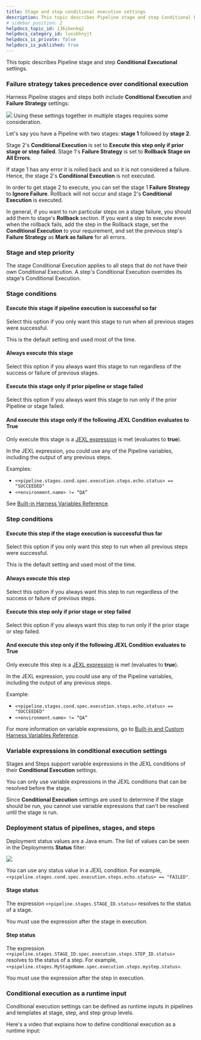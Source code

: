 ```yaml
---
title: Stage and step conditional execution settings
description: This topic describes Pipeline stage and step Conditional Executional settings. Review --  Failure Strategy takes Precedence over Conditional Execution. Harness Pipeline stages and steps both include Con…
# sidebar_position: 2
helpdocs_topic_id: i36ibenkq2
helpdocs_category_id: lussbhnyjt
helpdocs_is_private: false
helpdocs_is_published: true
---
```


This topic describes Pipeline stage and step **Conditional Executional** settings.

### Failure strategy takes precedence over conditional execution

Harness Pipeline stages and steps both include **Conditional Execution** and **Failure Strategy** settings:

![](./static/step-skip-condition-settings-09.png)
Using these settings together in multiple stages requires some consideration.

Let's say you have a Pipeline with two stages: **stage 1** followed by **stage 2**.

Stage 2's **Conditional Execution** is set to **Execute this step only if prior stage or step failed**. Stage 1's **Failure Strategy** is set to **Rollback Stage on All Errors**.

If stage 1 has any error it is rolled back and so it is not considered a failure. Hence, the stage 2's **Conditional Execution** is not executed.

In order to get stage 2 to execute, you can set the stage 1 **Failure Strategy** to **Ignore Failure**. Rollback will not occur and stage 2's **Conditional Execution** is executed.

In general, if you want to run particular steps on a stage failure, you should add them to stage's **Rollback** section. If you want a step to execute even when the rollback fails, add the step in the Rollback stage, set the **Conditional Execution** to your requirement, and set the previous step's **Failure Strategy** as **Mark as failure** for all errors.

### Stage and step priority

The stage Conditional Execution applies to all steps that do not have their own Conditional Execution. A step's Conditional Execution overrides its stage's Conditional Execution.

### Stage conditions

#### Execute this stage if pipeline execution is successful so far

Select this option if you only want this stage to run when all previous stages were successful.

This is the default setting and used most of the time.

#### Always execute this stage

Select this option if you always want this stage to run regardless of the success or failure of previous stages.

#### Execute this stage only if prior pipeline or stage failed

Select this option if you always want this stage to run only if the prior Pipeline or stage failed.

#### And execute this stage only if the following JEXL Condition evaluates to True

Only execute this stage is a [JEXL expression](http://commons.apache.org/proper/commons-jexl/reference/examples.html) is met (evaluates to **true**).

In the JEXL expression, you could use any of the Pipeline variables, including the output of any previous steps.

Examples:

* `<+pipeline.stages.cond.spec.execution.steps.echo.status> == "SUCCEEDED"`
* `<+environment.name> != “QA”`

See [Built-in Harness Variables Reference](../../12_Variables-and-Expressions/harness-variables.md).

### Step conditions

#### Execute this step if the stage execution is successful thus far

Select this option if you only want this step to run when all previous steps were successful.

This is the default setting and used most of the time.

#### Always execute this step

Select this option if you always want this step to run regardless of the success or failure of previous steps.

#### Execute this step only if prior stage or step failed

Select this option if you always want this step to run only if the prior stage or step failed.

#### And execute this step only if the following JEXL Condition evaluates to True

Only execute this step is a [JEXL expression](http://commons.apache.org/proper/commons-jexl/reference/examples.html) is met (evaluates to **true**).

In the JEXL expression, you could use any of the Pipeline variables, including the output of any previous steps.

Example:

* `<+pipeline.stages.cond.spec.execution.steps.echo.status> == "SUCCEEDED"`
* `<+environment.name> != “QA”`

For more information on variable expressions, go to [Built-in and Custom Harness Variables Reference](../../12_Variables-and-Expressions/harness-variables.md).

### Variable expressions in conditional execution settings

Stages and Steps support variable expressions in the JEXL conditions of their **Conditional Execution** settings.

You can only use variable expressions in the JEXL conditions that can be resolved before the stage.

Since **Conditional Execution** settings are used to determine if the stage should be run, you cannot use variable expressions that can't be resolved until the stage is run.

### Deployment status of pipelines, stages, and steps

Deployment status values are a Java enum. The list of values can be seen in the Deployments **Status** filter:

![](./static/step-skip-condition-settings-10.png)

You can use any status value in a JEXL condition. For example, `<+pipeline.stages.cond.spec.execution.steps.echo.status> == "FAILED"`.

#### Stage status

The expression `<+pipeline.stages.STAGE_ID.status>` resolves to the status of a stage.

You must use the expression after the stage in execution.

#### Step status

The expression `<+pipeline.stages.STAGE_ID.spec.execution.steps.STEP_ID.status>` resolves to the status of a step. For example, `<+pipeline.stages.MyStageName.spec.execution.steps.mystep.status>`.

You must use the expression after the step in execution.

### Conditional execution as a runtime input

Conditional execution settings can be defined as runtime inputs in pipelines and templates at stage, step, and step group levels. 

Here's a video that explains how to define conditional execution as a runtime input:

<!-- Video:
https://harness-24.wistia.com/medias/5w053wtla8-->
<docvideo src="https://harness-24.wistia.com/medias/5w053wtla8" />

